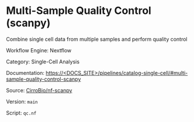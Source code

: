 # Multi-Sample Quality Control (scanpy)

Combine single cell data from multiple samples and perform quality control


Workflow Engine: Nextflow


Category: Single-Cell Analysis


Documentation: [https://<DOCS_SITE>/pipelines/catalog-single-cell/#multi-sample-quality-control-scanpy](https://<DOCS_SITE>/pipelines/catalog-single-cell/#multi-sample-quality-control-scanpy)


Source: [CirroBio/nf-scanpy](CirroBio/nf-scanpy)


Version: `main`


Script: `qc.nf`
